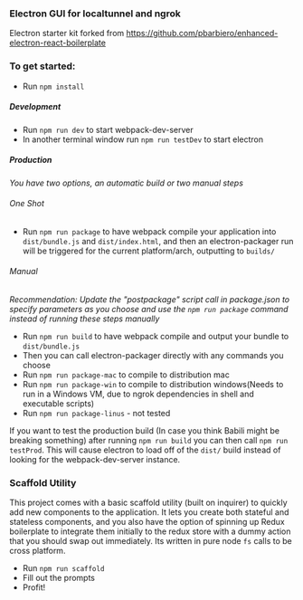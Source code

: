### Electron GUI for localtunnel and ngrok
Electron starter kit forked from https://github.com/pbarbiero/enhanced-electron-react-boilerplate

### To get started:
* Run `npm install`

##### Development
* Run `npm run dev` to start webpack-dev-server
* In another terminal window run `npm run testDev` to start electron

##### Production
_You have two options, an automatic build or two manual steps_

###### One Shot
* Run `npm run package` to have webpack compile your application into `dist/bundle.js` and `dist/index.html`, and then an electron-packager run will be triggered for the current platform/arch, outputting to `builds/`

###### Manual
_Recommendation: Update the "postpackage" script call in package.json to specify parameters as you choose and use the `npm run package` command instead of running these steps manually_
* Run `npm run build` to have webpack compile and output your bundle to `dist/bundle.js`
* Then you can call electron-packager directly with any commands you choose
* Run `npm run package-mac` to compile to distribution mac
* Run `npm run package-win` to compile to distribution windows(Needs to run in a Windows VM, due to ngrok dependencies in shell and executable scripts)
* Run `npm run package-linus` - not tested 

If you want to test the production build (In case you think Babili might be breaking something) after running `npm run build` you can then call `npm run testProd`. This will cause electron to load off of the `dist/` build instead of looking for the webpack-dev-server instance.

### Scaffold Utility
This project comes with a basic scaffold utility (built on inquirer) to quickly add new components to the application. It lets you create both stateful and stateless components, and you also have the option of spinning up Redux boilerplate to integrate them initially to the redux store with a dummy action that you should swap out immediately. Its written in pure node `fs` calls to be cross platform.
* Run `npm run scaffold`
* Fill out the prompts
* Profit!


